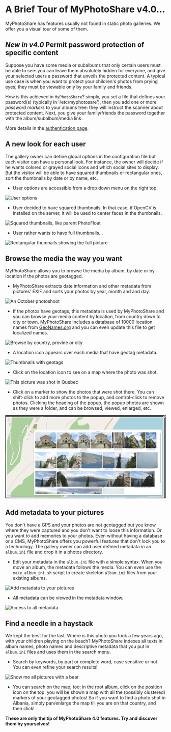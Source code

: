 # A Brief Tour of MyPhotoShare v4.0...

MyPhotoShare has features usually not found in static photo galleries. We offer you a visual tour of some of them.

## *New in v4.0* Permit password protection of specific content

Suppose you have some media or subalbums that only certain users must be able to see: you can leave them absolutely hidden for everyone, and give your selected users a password that unveils the protected content. A typical use case is when you want to protect your children's photos from prying eyes; they must be viewable only by your family and friends.

How is this achieved in `MyPhotoShare`? simply, you set a file that defines your password(s) (typically in '/etc/myphotosare'), then you add one or more _password markers_ to your albums tree: they will instruct the scanner about protected content. Next, you give your family/friends the password together with the album/subalbum/media link.

More details in the [authentication page](doc/Authentication.md).

## A new look for each user

The gallery owner can define global options in the configuration file but each visitor can have a personal look. For instance, the owner will decide if he wants colored or grayed social icons and which social sites to display. But the visitor will be able to have squared thumbnails or rectangular ones, sort the thumbnails by date or by name, etc.

* User options are accessible from a drop down menu on the right top.

![User options](img/myphotoshare-3.4-user-options.png)

* User decided to have squared thumbnails. In that case, if OpenCV is installed on the server, it will be used to center faces in the thumbnails.

![Squared thumbnails, like parent PhotoFloat](img/myphotoshare-3.4-user-options-squared-thumbnails-fr.png)

* User rather wants to have full thumbnails...

![Rectangular thumnails showing the full picture](img/myphotoshare-3.4-user-options-rectangle-thumbnails-fr.png)


## Browse the media the way you want

MyPhotoShare allows you to browse the media by album, by date or by location if the photos are geotagged.

* MyPhotoShare extracts date information and other metadata from pictures' EXIF and sorts your photos by year, month and and day.

![An October photoshoot](img/myphotoshare-3.4-browse-by-date-fr.png)

* If the photos have geotags, this metadata is used by MyPhotoShare and you can browse your media content by location, from country down to city or town. MyPhotoShare includes a database of 10000 location names from [GeoNames.org](https://www.geonames.org/) and you can even update this file to get localized names.

![Browse by country, provine or city](img/myphotoshare-3.4-browse-by-location-fr.png)

* A location icon appears over each media that have geotag metadata.

![Thumbnails with geotags](img/myphotoshare-3.4-geotags-fr.png)

* Click on the location icon to see on a map where the photo was shot.

![This picture was shot in Quebec](img/myphotoshare-3.4-show-location-osm.png)

* Click on a marker to show the photos that were shot there. You can shift-click to add more photos to the popup, and control-click to remove photos. Clicking the heading of the popup, the popup photos are shown as they were a folder, and can be browsed, viewed, enlarged, etc.

![Map with a popup activated clicking on a marker](img/myphotoshare-3.8-map-and-popup.png)


## Add metadata to your pictures

You don't have a GPS and your photos are not geotagged but you know where they were captured and you don't want to loose this information. Or you want to add memories to your photos. Even without having a database or a CMS, MyPhotoShare offers you powerful features that don't lock you to a technology. The gallery owner can add user defined metadata in an `album.ini` file and drop it in a photos directory.

* Edit your metadata in the `album.ini` file with a simple syntax. When you move an album, the metadata follows the media. You can even use the `make_album_ini.sh` script to create skeleton `album.ini` files from your existing albums.

![Add metadata to your pictures](img/myphotoshare-3.4-album-ini-fr.png)

* All metadata can be viewed in the metadata window.

![Access to all metadata](img/myphotoshare-3.4-metadata-fr.png)


## Find a needle in a haystack

We kept the best for the last. Where is this photo you took a few years ago, with your children playing on the beach? MyPhotoShare indexes all texts in album names, photo names and descriptive metadata that you put in `album.ini` files and uses them in the search menu.

* Search by keywords, by part or complete word, case sensitive or not. You can even refine your search results!

![Show me all pictures with a bear](img/myphotoshare-3.4-search-ours-fr.png)

* You can search on the map, too: in the root album, click on the position icon on the top: you will be shown a map with all the (possibly clustered) markers of your geotagged photos! So if you want to find a photo shot in Albania, simply pan/enlarge the map till you are on that country, and then click!


**These are only the tip of MyPhotoShare 4.0 features. Try and discover them by yourselves!**
